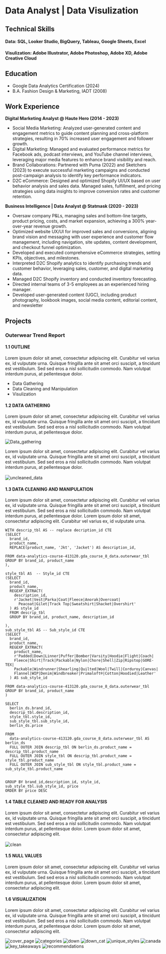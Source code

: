 # Data Analyst | Data Visulization

## Technical Skills
#### **Data:** SQL, Looker Studio, BigQuery, Tableau, Google Sheets, Excel
#### **Visulization:** Adobe Illustrator, Adobe Photoshop, Adobe XD, Adobe Creative Cloud

## Education
- Google Data Analytics Certification (2024)
- B.A. Fashion Design & Marketing, IADT (2008)

## Work Experience
**Digital Marketing Analyst @ Haute Hero (2014 - 2023)**
- Social Media Marketing: Analyzed user-generated content and engagement metrics to guide content planning and cross-platform strategies, resulting in 70% increased user engagement and follower growth.
- Digital Marketing: Managed and evaluated performance metrics for Facebook ads, podcast interviews, and YouTube channel interviews, leveraging major media features to enhance brand visibility and reach.
- Brand Collaborations: Partnered with Puma (2022) and Sketchers (2023) to execute successful marketing campaigns and conducted post-campaign analysis to identify key performance indicators.
- D2C eCommerce: Designed and optimized Shopify UI/UX based on user behavior analysis and sales data. Managed sales, fulfillment, and pricing strategies using data insights to improve conversion rates and customer retention.

**Business Intelligence | Data Analyst @ Statmask (2020 - 2023)**
- Oversaw company P&Ls, managing sales and bottom-line targets, product pricing, costs, and market expansion, achieving a 300% year-over-year revenue growth.
- Optimized website UX/UI for improved sales and conversions, aligning brand vision and messaging with user experience and customer flow management, including navigation, site updates, content development, and checkout funnel optimization.
- Developed and executed comprehensive eCommerce strategies, setting KPIs, objectives, and milestones.
- Interpreted D2C Shopify analytics to identify purchasing trends and customer behavior, leveraging sales, customer, and digital marketing data.
- Managed D2C Shopify inventory and conducted inventory forecasting.
- Directed internal teams of 3-5 employees as an experienced hiring manager.
- Developed user-generated content (UGC), including product photography, lookbook images, social media content, editorial content, and newsletter

## Projects

### Outerwear Trend Report

#### 1.1 OUTLINE
Lorem ipsum dolor sit amet, consectetur adipiscing elit. Curabitur vel varius ex, id vulputate urna. Quisque fringilla ante sit amet orci suscipit, a tincidunt est vestibulum. Sed sed eros a nisl sollicitudin commodo. Nam volutpat interdum purus, at pellentesque dolor.

- Data Gathering
- Data Cleaning and Manipulation
- Visulization

#### 1.2 DATA GATHERING
Lorem ipsum dolor sit amet, consectetur adipiscing elit. Curabitur vel varius ex, id vulputate urna. Quisque fringilla ante sit amet orci suscipit, a tincidunt est vestibulum. Sed sed eros a nisl sollicitudin commodo. Nam volutpat interdum purus, at pellentesque dolor.

![Data_gathering](assets/img/portfolio/capstone/data_gathering.png)

Lorem ipsum dolor sit amet, consectetur adipiscing elit. Curabitur vel varius ex, id vulputate urna. Quisque fringilla ante sit amet orci suscipit, a tincidunt est vestibulum. Sed sed eros a nisl sollicitudin commodo. Nam volutpat interdum purus, at pellentesque dolor.
<br><br>
![uncleaned_data](assets/img/portfolio/capstone/uncleaned_data.png)

#### 1.3 DATA CLEANING AND MANIPULATION
Lorem ipsum dolor sit amet, consectetur adipiscing elit. Curabitur vel varius ex, id vulputate urna. Quisque fringilla ante sit amet orci suscipit, a tincidunt est vestibulum. Sed sed eros a nisl sollicitudin commodo. Nam volutpat interdum purus, at pellentesque dolor. Lorem ipsum dolor sit amet, consectetur adipiscing elit. Curabitur vel varius ex, id vulputate urna. 

```
WITH descrip_tbl AS -- replace decription_id CTE
(SELECT
  brand_id,
  product_name,
  REPLACE(product_name, 'Jkt', 'Jacket') AS description_id,
  
FROM data-analytics-course-413120.gda_course_8_data.outerwear_tbl
GROUP BY brand_id, product_name
),

style_tbl AS  -- Style_id CTE
(SELECT
  brand_id,
  product_name,
  REGEXP_EXTRACT(
    description_id,
    r'Jacket|Vest|Parka|Coat|Fleece|Anorak|Overcoat|
      Peacoat|Gilet|Track Top|Sweatshirt|Shacket|Overshirt'
  ) AS style_id
  FROM descrip_tbl
  GROUP BY brand_id, product_name, description_id

),
sub_style_tbl AS -- Sub_style_id CTE
(SELECT
  brand_id,
  product_name,
  REGEXP_EXTRACT(
    product_name,
    r'Padded|Down|Linner|Puffer|Bomber|Varsity|Hoodie|Flight|Coach|
    Fleece|Shirt|Track|Packable|Nylon|Chore|Shell|Zip|Ripstop|GORE-TEX|
    Packable|Windrunner|Shearling|Quilted|Wool|Twill|Corduroy|Canvas|
    Flannel|WIP|Denim|Windbreaker|Primaloft®|Cotton|Hoodied|Leather'
  ) AS sub_style_id

FROM data-analytics-course-413120.gda_course_8_data.outerwear_tbl
GROUP BY brand_id, product_name
)

SELECT 
  berlin_ds.brand_id,
  descrip_tbl.description_id,
  style_tbl.style_id,
  sub_style_tbl.sub_style_id,
  berlin_ds.price
  
FROM 
  data-analytics-course-413120.gda_course_8_data.outerwear_tbl AS berlin_ds 
  FULL OUTER JOIN descrip_tbl ON berlin_ds.product_name = descrip_tbl.product_name
  FULL OUTER JOIN style_tbl ON descrip_tbl.product_name = style_tbl.product_name
  FULL OUTER JOIN sub_style_tbl ON style_tbl.product_name = sub_style_tbl.product_name


GROUP BY brand_id,description_id, style_id, sub_style_tbl.sub_style_id, price
ORDER BY price DESC
```
#### 1.4 TABLE CLEANED AND READY FOR ANALYSIS
Lorem ipsum dolor sit amet, consectetur adipiscing elit. Curabitur vel varius ex, id vulputate urna. Quisque fringilla ante sit amet orci suscipit, a tincidunt est vestibulum. Sed sed eros a nisl sollicitudin commodo. Nam volutpat interdum purus, at pellentesque dolor. Lorem ipsum dolor sit amet, consectetur adipiscing elit.
<br><br>
![clean](assets/img/portfolio/capstone/cleaned_data.png)

#### 1.5 NULL VALUES
Lorem ipsum dolor sit amet, consectetur adipiscing elit. Curabitur vel varius ex, id vulputate urna. Quisque fringilla ante sit amet orci suscipit, a tincidunt est vestibulum. Sed sed eros a nisl sollicitudin commodo. Nam volutpat interdum purus, at pellentesque dolor. Lorem ipsum dolor sit amet, consectetur adipiscing elit.


#### 1.6 VISUALIZATION
Lorem ipsum dolor sit amet, consectetur adipiscing elit. Curabitur vel varius ex, id vulputate urna. Quisque fringilla ante sit amet orci suscipit, a tincidunt est vestibulum. Sed sed eros a nisl sollicitudin commodo. Nam volutpat interdum purus, at pellentesque dolor. Lorem ipsum dolor sit amet, consectetur adipiscing elit.

![cover_page](assets/img/portfolio/capstone/cover_page_16x9.png)
![categories](assets/img/portfolio/capstone/categories_16x9.png)
![down](assets/img/portfolio/capstone/down_16x9.png)
![down_cat](assets/img/portfolio/capstone/down_categories_16x9.png)
![unique_styles](assets/img/portfolio/capstone/unique_styles_16x9.png)
![canada](assets/img/portfolio/capstone/canada_goose_16x9.png)
![key_takeaways](assets/img/portfolio/capstone/key_takeaways_16x9.png)
![recommendations](assets/img/portfolio/capstone/recommendations_16x9.png)





